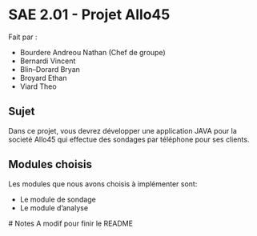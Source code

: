 # SAE 2.01 - Projet Allo45

Fait par :

- Bourdere Andreou Nathan (Chef de groupe)
- Bernardi  Vincent
- Blin–Dorard Bryan
- Broyard Ethan
- Viard Theo

## Sujet

Dans ce projet, vous devrez développer une application JAVA pour la societé Allo45 qui effectue des sondages par téléphone pour ses clients.

## Modules choisis

Les modules que nous avons choisis à implémenter sont:

- Le module de sondage
- Le module d’analyse

# Notes A modif pour finir le README
